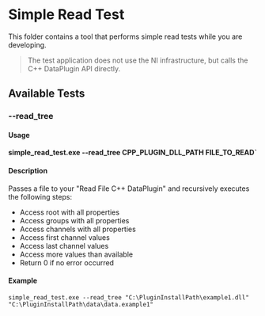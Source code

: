 # Simple Read Test

This folder contains a tool that performs simple read tests while you are developing.

> The test application does not use the NI infrastructure, but calls the C++ DataPlugin API directly.

## Available Tests

### --read_tree

#### Usage

**simple_read_test.exe --read_tree CPP_PLUGIN_DLL_PATH FILE_TO_READ`**

#### Description

Passes a file to your "Read File C++ DataPlugin" and recursively executes the following steps:

- Access root with all properties
- Access groups with all properties
- Access channels with all properties
- Access first channel values
- Access last channel values
- Access more values than available
- Return 0 if no error occurred

#### Example

`simple_read_test.exe --read_tree "C:\PluginInstallPath\example1.dll" "C:\PluginInstallPath\data\data.example1"`

